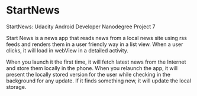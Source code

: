 # StartNews
StartNews: Udacity Android Developer Nanodegree Project 7

Start News is a news app that reads news from a local news site using rss feeds and renders them in a user friendly way in a list view. When a user clicks, it will load in webView in a detailed activity.

When you launch it the first time, it will fetch latest news from the Internet and store them locally in the phone. When you relaunch the app, it will present the locally stored version for the user while checking in the background for any update. If it finds something new, it will update the local storage.
